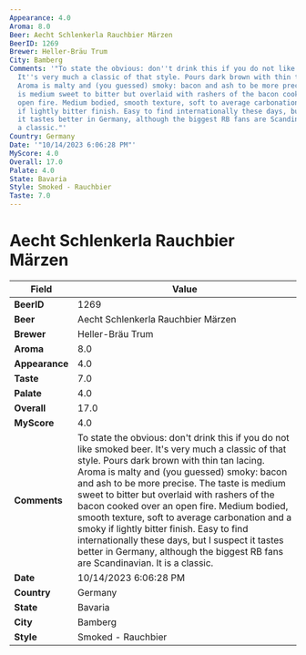 ```yaml
---
Appearance: 4.0
Aroma: 8.0
Beer: Aecht Schlenkerla Rauchbier Märzen
BeerID: 1269
Brewer: Heller-Bräu Trum
City: Bamberg
Comments: '"To state the obvious: don''t drink this if you do not like smoked beer.
  It''s very much a classic of that style. Pours dark brown with thin tan lacing.
  Aroma is malty and (you guessed) smoky: bacon and ash to be more precise. The taste
  is medium sweet to bitter but overlaid with rashers of the bacon cooked over an
  open fire. Medium bodied, smooth texture, soft to average carbonation and a smoky
  if lightly bitter finish. Easy to find internationally these days, but I suspect
  it tastes better in Germany, although the biggest RB fans are Scandinavian. It is
  a classic."'
Country: Germany
Date: '"10/14/2023 6:06:28 PM"'
MyScore: 4.0
Overall: 17.0
Palate: 4.0
State: Bavaria
Style: Smoked - Rauchbier
Taste: 7.0
---
```


# Aecht Schlenkerla Rauchbier Märzen

| Field         | Value |
|---------------|-------|
| **BeerID** | 1269 |
| **Beer** | Aecht Schlenkerla Rauchbier Märzen |
| **Brewer** | Heller-Bräu Trum |
| **Aroma** | 8.0 |
| **Appearance** | 4.0 |
| **Taste** | 7.0 |
| **Palate** | 4.0 |
| **Overall** | 17.0 |
| **MyScore** | 4.0 |
| **Comments** | To state the obvious: don't drink this if you do not like smoked beer. It's very much a classic of that style. Pours dark brown with thin tan lacing. Aroma is malty and (you guessed) smoky: bacon and ash to be more precise. The taste is medium sweet to bitter but overlaid with rashers of the bacon cooked over an open fire. Medium bodied, smooth texture, soft to average carbonation and a smoky if lightly bitter finish. Easy to find internationally these days, but I suspect it tastes better in Germany, although the biggest RB fans are Scandinavian. It is a classic. |
| **Date** | 10/14/2023 6:06:28 PM |
| **Country** | Germany |
| **State** | Bavaria |
| **City** | Bamberg |
| **Style** | Smoked - Rauchbier |
